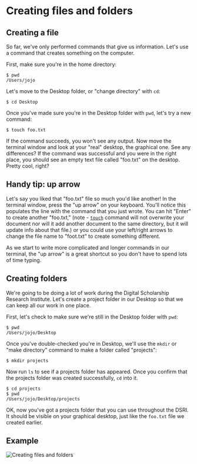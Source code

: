 # Creating files and folders

## Creating a file

So far, we've only performed commands that give us information. Let's use a command that creates something on the computer.

First, make sure you're in the home directory:

```
$ pwd
/Users/jojo
```

Let's move to the Desktop folder, or "change directory" with `cd`:

```
$ cd Desktop
```

Once you've made sure you're in the Desktop folder with `pwd`, let's try a new command:

```
$ touch foo.txt
```

If the command succeeds, you won't see any output. Now move the terminal window and look at your "real" desktop, the graphical one. See any differences? If the command was successful and you were in the right place, you should see an empty text file called "foo.txt" on the desktop. Pretty cool, right?

## Handy tip: up arrow

Let's say you liked that "foo.txt" file so much you'd like another! In the terminal window, press the "up arrow" on your keyboard. You'll notice this populates the line with the command that you just wrote. You can hit "Enter" to create another "foo.txt," (note - [`touch`](https://en.wikipedia.org/wiki/Touch_(Unix)) command will not overwrite your document nor will it add another document to the same directory, but it will update info about that file.) or you could use your left/right arrows to change the file name to "foot.txt" to create something different.

As we start to write more complicated and longer commands in our terminal, the "up arrow" is a great shortcut so you don't have to spend lots of time typing.

## Creating folders

We're going to be doing a lot of work during the Digital Scholarship Research Institute. Let's create a project folder in our Desktop so that we can keep all our work in one place.

First, let's check to make sure we're still in the Desktop folder with `pwd`:

```
$ pwd
/Users/jojo/Desktop
```

Once you've double-checked you're in Desktop, we'll use the `mkdir` or "make directory" command to make a folder called "projects":

```
$ mkdir projects
```

Now run `ls` to see if a projects folder has appeared. Once you confirm that the projects folder was created successfully, `cd` into it.

```
$ cd projects
$ pwd
/Users/jojo/Desktop/projects
```

OK, now you've got a projects folder that you can use throughout the DSRI. It should be visible on your graphical desktop, just like the `foo.txt` file we created earlier.

## Example

![Creating files and folders](make-file-folder.gif)
